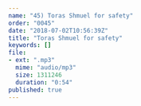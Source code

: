 ```yaml
---
name: "45) Toras Shmuel for safety"
order: "0045"
date: "2018-07-02T10:56:39Z"
title: "Toras Shmuel for safety"
keywords: []
file:
- ext: ".mp3"
  mime: "audio/mp3"
  size: 1311246
  duration: "0:54"
published: true
---
```

